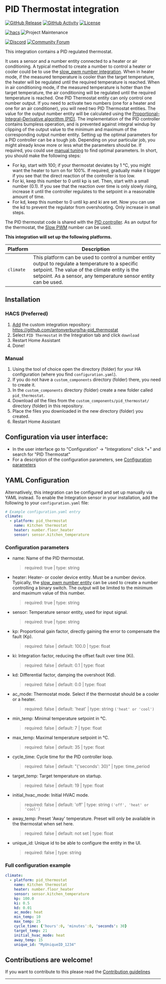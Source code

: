 # PID Thermostat integration

[![GitHub Release][releases-shield]][releases]
[![GitHub Activity][commits-shield]][commits]
[![License][license-shield]](LICENSE)

[![hacs][hacsbadge]][hacs]
![Project Maintenance][maintenance-shield]

[![Discord][discord-shield]][discord]
[![Community Forum][forum-shield]][forum]

This integration contains a PID regulated thermostat. 

It uses a sensor and a number entity connected to a heater or air conditioning. A typical method to create a number to control a heater or cooler could be to use the [slow_pwm number integration][slow_pwm]. When in heater mode, if the measured temperature is cooler than the target temperature, the heater will be regulated until the required temperature is reached. When in air conditioning mode, if the measured temperature is hotter than the target temperature, the air conditioning will be regulated until the required temperature is reached. One PID Thermostat entity can only control one number output. If you need to activate two numbers (one for a heater and one for an air conditioner), you will need two PID Thermostat entities. The value for the output number entity will be calculated using the [Proportional–Integral–Derivative algorithm (PID)](https://en.wikipedia.org/wiki/PID_controller). The implementation of the PID controller contains bumpless operation, and is prevented against integral windup by clipping of the output value to the minimum and maximum of the corresponding output number entity. Setting up the optimal parameters for a PID controller can be a tough job. Depending on your particular job, you might already know more or less what the parameters should be. If required, you could use [manual tuning](https://en.wikipedia.org/wiki/PID_controller#Manual_tuning) to find optimal parameters. In short, you should make the following steps:
- For kp, start with 100; if your thermostat deviates by 1 °C, you might want the heater to turn on for 100%. If required, gradually make it bigger if you see that the direct reaction of the controller is too low.
- For ki, keep this number to 0 until kp is set. Then, start with a small number (0.1). If you see that the reaction over time is only slowly rising, increase it until the controller regulates to the setpoint in a reasonable amount of time.
- For kd, keep this number to 0 until kp and ki are set. Now you can use the kd to prevent the regulator from overshooting. Only increase in small steps.

The PID thermostat code is shared with the [PID controller][pid_controller]. As an output for the thermostat, the [Slow PWM][slow_pwm] number can be used.

**This integration will set up the following platforms.**

Platform | Description
-- | --
`climate` | This platform can be used to control a number entity output to regulate a temperature to a specific setpoint. The value of the climate entity is the setpoint. As a sensor, any temperature sensor entity can be used.

## Installation

### HACS (Preferred)
1. [Add](http://homeassistant.local:8123/hacs/integrations) the custom integration repository: https://github.com/antonverburg/ha-pid_thermostat
2. Select `PID Thermostat` in the Integration tab and click `download`
3. Restart Home Assistant
4. Done!

### Manual
1. Using the tool of choice open the directory (folder) for your HA configuration (where you find `configuration.yaml`).
1. If you do not have a `custom_components` directory (folder) there, you need to create it.
1. In the `custom_components` directory (folder) create a new folder called `pid_thermostat`.
1. Download _all_ the files from the `custom_components/pid_thermostat/` directory (folder) in this repository.
1. Place the files you downloaded in the new directory (folder) you created.
1. Restart Home Assistant

## Configuration via user interface:
* In the user interface go to "Configuration" -> "Integrations" click "+" and search for "PID Thermostat"
* For a description of the configuration parameters, see [Configuration parameters](#configuration-parameters)

## YAML Configuration

Alternatlively, this integration can be configured and set up manually via YAML
instead. To enable the Integration sensor in your installation, add the
following to your `configuration.yaml` file:

```yaml
# Example configuration.yaml entry
climate:
  - platform: pid_thermostat
    name: Kitchen thermostat
    heater: number.floor_heater
    sensor: sensor.kitchen_temperature
```

### Configuration parameters
- name: Name of the PID thermostat.
  > required: true | type: string
- heater: Heater- or cooler device entity. Must be a number device. Typically, the [slow_pwm number entity][slow_pwm] can be used to create a number controlling a binary switch. The output will be limited to the minimum and maximum value of this number.
  > required: true | type: string
- sensor: Temperature sensor entity, used for input signal.
  > required: true | type: string
- kp: Proportional gain factor, directly gaining the error to compensate the fault (Kp).
  > required: false | default: 100.0 | type: float
- ki: Integration factor, reducing the offset fault over time (Ki).
  > required: false | default: 0.1 | type: float
- kd: Differential factor, damping the overshoot (Kd).
  > required: false | default: 0.0 | type: float
- ac_mode: Thermostat mode. Select if the thermostat should be a cooler or a heater.
  > required: false | default: 'heat' | type: string `('heat' or 'cool')`
- min_temp: Minimal temperature setpoint in °C.
  > required: false | default: 7 | type: float
- max_temp: Maximal temperature setpoint in °C.
  > required: false | default: 35 | type: float
- cycle_time: Cycle time for the PID controller loop.
  > required: false | default: "{'seconds': 30}" | type: time_period
- target_temp: Target temperature on startup.
  > required: false | default: 19 | type: float
- initial_hvac_mode: Initial HVAC mode. 
  > required: false | default: 'off' | type: string `('off', 'heat' or 'cool')`
- away_temp: Preset 'Away' temperature. Preset will only be available in the thermostat when set here.
  > required: false | default: not set | type: float
- unique_id: Unique id to be able to configure the entity in the UI.
  > required: false | type: string

### Full configuration example

```yaml
climate:
  - platform: pid_thermostat
    name: Kitchen thermostat
    heater: number.floor_heater
    sensor: sensor.kitchen_temperature
    kp: 100.0
    ki: 0.5
    kd: 0.01
    ac_mode: heat
    min_temp: 10
    max_temp: 25
    cycle_time: {'hours':0, 'minutes':0, 'seconds': 30}
    target_temp: 21
    initial_hvac_mode: heat
    away_temp: 15
    unique_id: "MyUniqueID_1234"
```

## Contributions are welcome!

If you want to contribute to this please read the [Contribution guidelines](CONTRIBUTING.md)

***

[commits-shield]: https://img.shields.io/github/commit-activity/y/antonverburg/ha-pid_controller.svg?style=for-the-badge
[commits]: https://github.com/antonverburg/ha-pid_controller/commits/main
[hacs]: https://hacs.xyz/
[hacsbadge]: https://img.shields.io/badge/HACS-Custom-orange.svg?style=for-the-badge
[discord]: https://discord.gg/Qa5fW2R
[discord-shield]: https://img.shields.io/discord/330944238910963714.svg?style=for-the-badge
[forum-shield]: https://img.shields.io/badge/community-forum-brightgreen.svg?style=for-the-badge
[forum]: https://community.home-assistant.io/
[license-shield]: https://img.shields.io/github/license/antonverburg/ha-pid_controller.svg?style=for-the-badge
[maintenance-shield]: https://img.shields.io/badge/maintainer-antonverburg-blue.svg?style=for-the-badge
[releases-shield]: https://img.shields.io/github/release/antonverburg/ha-pid_controller.svg?style=for-the-badge
[releases]: https://github.com/antonverburg/ha-pid_controller/releases
[slow_pwm]: https://github.com/antonverburg/ha-slow_pwm
[pid_controller]: https://github.com/antonverburg/ha_pid_controller
